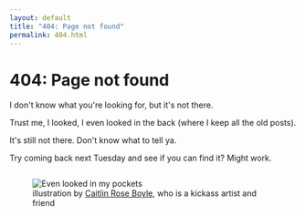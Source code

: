 ```yaml
---
layout: default
title: "404: Page not found"
permalink: 404.html
---
```


# 404: Page not found

I don't know what you're looking for, but it's not there.

Trust me, I looked, I even looked in the back (where I keep all the old posts).

It's still not there. Don't know what to tell ya.

Try coming back next Tuesday and see if you can find it? Might work.

<div  style="display: flex; justify-content: center;">

<figure>
  <img src="https://demarko.org/img/404_caitlin_rose_boyle_web.jpg" alt="Even looked in my pockets" />
  <figcaption>illustration by <a href="https://caitlinroseboyle.com/">Caitlin Rose Boyle</a>, who is a kickass artist and friend</figcaption>
</figure>
</div>
